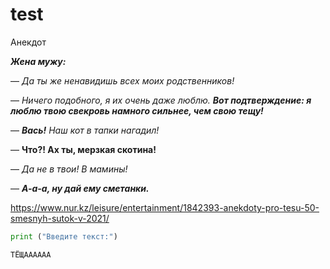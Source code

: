 # test
Анекдот

***Жена мужу:***

— *Да ты же ненавидишь всех моих родственников!*

— *Ничего подобного, я их очень даже люблю.* ***Вот подтверждение: я люблю твою свекровь намного сильнее, чем свою тещу!***





— ***Вась!*** *Наш кот в тапки нагадил!*

— **Что?! Ах ты, мерзкая скотина!** 

— *Да не в твои! В мамины!* 

— ***А-а-а, ну дай ему сметанки.***

<https://www.nur.kz/leisure/entertainment/1842393-anekdoty-pro-tesu-50-smesnyh-sutok-v-2021/>

```python
print ("Введите текст:")
```
```
ТЁЩАААААА
```
